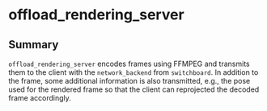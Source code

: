 # offload_rendering_server

## Summary
`offload_rendering_server` encodes frames using FFMPEG and transmits them to the client with the ``network_backend`` from ``switchboard``. In addition to the frame, some additional information is also transmitted, e.g., the pose used for the rendered frame so that the client can reprojected the decoded frame accordingly.
